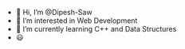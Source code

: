 - 👋 Hi, I’m @Dipesh-Saw
- 👀 I’m interested in Web Development
- 🌱 I’m currently learning C++ and Data Structures
- 😃 

<!---
Dipesh-Saw/Dipesh-Saw is a ✨ special ✨ repository because its `README.md` (this file) appears on your GitHub profile.
You can click the Preview link to take a look at your changes.
--->
